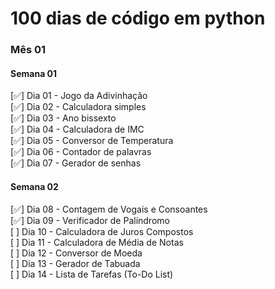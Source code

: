# 100 dias de código em python

### Mês 01

#### Semana 01

[✅] Dia 01 - Jogo da Adivinhação&nbsp;  
[✅] Dia 02 - Calculadora simples&nbsp;  
[✅] Dia 03 - Ano bissexto&nbsp;  
[✅] Dia 04 - Calculadora de IMC&nbsp;  
[✅] Dia 05 - Conversor de Temperatura&nbsp;  
[✅] Dia 06 - Contador de palavras&nbsp;  
[✅] Dia 07 - Gerador de senhas&nbsp;

#### Semana 02

[✅] Dia 08 - Contagem de Vogais e Consoantes&nbsp;  
[✅] Dia 09 - Verificador de Palíndromo&nbsp;  
[ ] Dia 10 - Calculadora de Juros Compostos&nbsp;  
[ ] Dia 11 - Calculadora de Média de Notas&nbsp;  
[ ] Dia 12 - Conversor de Moeda&nbsp;  
[ ] Dia 13 - Gerador de Tabuada&nbsp;  
[ ] Dia 14 - Lista de Tarefas (To-Do List)&nbsp;
